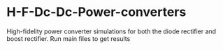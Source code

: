 # H-F-Dc-Dc-Power-converters
High-fidelity power converter simulations for both the diode rectifier and boost rectifier.
Run main files to get results